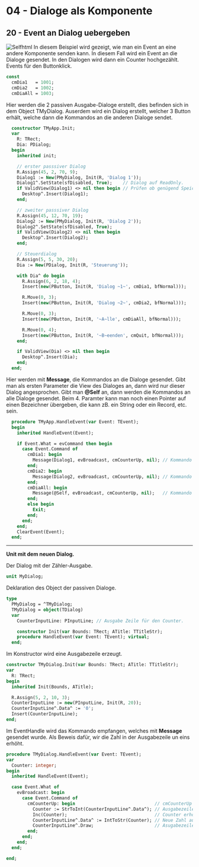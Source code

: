 # 04 - Dialoge als Komponente
## 20 - Event an Dialog uebergeben

<img src="image.png" alt="Selfhtml">
In diesem Beispiel wird gezeigt, wie man ein Event an eine andere Komponente senden kann.
In diesem Fall wird ein Event an die Dialoge gesendet. In den Dialogen wird dann ein Counter hochgezählt.
Events für den Buttonklick.

```pascal
const
  cmDia1   = 1001;
  cmDia2   = 1002;
  cmDiaAll = 1003;
```

Hier werden die 2 passiven Ausgabe-Dialoge erstellt, dies befinden sich in dem Object TMyDialog.
Auserdem wird ein Dialog erstellt, welcher 3 Button erhält, welche dann die Kommandos an die anderen Dialoge sendet.
```pascal
  constructor TMyApp.Init;
  var
    R: TRect;
    Dia: PDialog;
  begin
    inherited init;

    // erster passsiver Dialog
    R.Assign(45, 2, 70, 9);
    Dialog1 := New(PMyDialog, Init(R, 'Dialog 1'));
    Dialog1^.SetState(sfDisabled, True);    // Dialog auf ReadOnly.
    if ValidView(Dialog1) <> nil then begin // Prüfen ob genügend Speicher.
      Desktop^.Insert(Dialog1);
    end;

    // zweiter passsiver Dialog
    R.Assign(45, 12, 70, 19);
    Dialog2 := New(PMyDialog, Init(R, 'Dialog 2'));
    Dialog2^.SetState(sfDisabled, True);
    if ValidView(Dialog2) <> nil then begin
      Desktop^.Insert(Dialog2);
    end;

    // Steuerdialog
    R.Assign(5, 5, 30, 20);
    Dia := New(PDialog, Init(R, 'Steuerung'));

    with Dia^ do begin
      R.Assign(6, 2, 18, 4);
      Insert(new(PButton, Init(R, 'Dialog ~1~', cmDia1, bfNormal)));

      R.Move(0, 3);
      Insert(new(PButton, Init(R, 'Dialog ~2~', cmDia2, bfNormal)));

      R.Move(0, 3);
      Insert(new(PButton, Init(R, '~A~lle', cmDiaAll, bfNormal)));

      R.Move(0, 4);
      Insert(new(PButton, Init(R, '~B~eenden', cmQuit, bfNormal)));
    end;

    if ValidView(Dia) <> nil then begin
      Desktop^.Insert(Dia);
    end;
  end;
```
Hier werden mit <b>Message</b>, die Kommandos an die Dialoge gesendet.
Gibt man als ersten Parameter die View des Dialoges an, dann wird nur dieser Dialog angesprochen.
Gibt man <b>@Self</b> an, dann werden die Kommandos an alle Dialoge gesendet.
Beim 4. Paramter kann man noch einen Pointer auf einen Bezeichner übergeben,
die kann zB. ein String oder ein Record, etc. sein.
```pascal
  procedure TMyApp.HandleEvent(var Event: TEvent);
  begin
    inherited HandleEvent(Event);

    if Event.What = evCommand then begin
      case Event.Command of
        cmDia1: begin
          Message(Dialog1, evBroadcast, cmCounterUp, nil); // Kommando Dialog 1
        end;
        cmDia2: begin
          Message(Dialog2, evBroadcast, cmCounterUp, nil); // Kommando Dialog 2
        end;
        cmDiaAll: begin
          Message(@Self, evBroadcast, cmCounterUp, nil);   // Kommando an alle Dialoge
        end;
        else begin
          Exit;
        end;
      end;
    end;
    ClearEvent(Event);
  end;
```
<hr>
<b>Unit mit dem neuen Dialog.</b>

Der Dialog mit der Zähler-Ausgabe.
```pascal
unit MyDialog;

```
Deklaration des Object der passiven Dialoge.
```pascal
type
  PMyDialog = ^TMyDialog;
  TMyDialog = object(TDialog)
  var
    CounterInputLine: PInputLine; // Ausgabe Zeile für den Counter.

    constructor Init(var Bounds: TRect; ATitle: TTitleStr);
    procedure HandleEvent(var Event: TEvent); virtual;
  end;

```
Im Konstructor wird eine Ausgabezeile erzeugt.
```pascal
constructor TMyDialog.Init(var Bounds: TRect; ATitle: TTitleStr);
var
  R: TRect;
begin
  inherited Init(Bounds, ATitle);

  R.Assign(5, 2, 10, 3);
  CounterInputLine := new(PInputLine, Init(R, 20));
  CounterInputLine^.Data^ := '0';
  Insert(CounterInputLine);
end;

```
Im EventHandle wird das Kommando empfangen, welches mit <b>Message</b> gesendet wurde.
Als Beweis dafür, wir die Zahl in der Ausgabezeile un eins erhöht.
```pascal
procedure TMyDialog.HandleEvent(var Event: TEvent);
var
  Counter: integer;
begin
  inherited HandleEvent(Event);

  case Event.What of
    evBroadcast: begin
      case Event.Command of
        cmCounterUp: begin                              // cmCounterUp wurde mit Message gesendet.
          Counter := StrToInt(CounterInputLine^.Data^); // Ausgabezeile auslesen.
          Inc(Counter);                                 // Counter erhöhen.
          CounterInputLine^.Data^ := IntToStr(Counter); // Neue Zahl ausgeben.
          CounterInputLine^.Draw;                       // Asugabezeile aktualisieren.
        end;
      end;
    end;
  end;

end;

```

